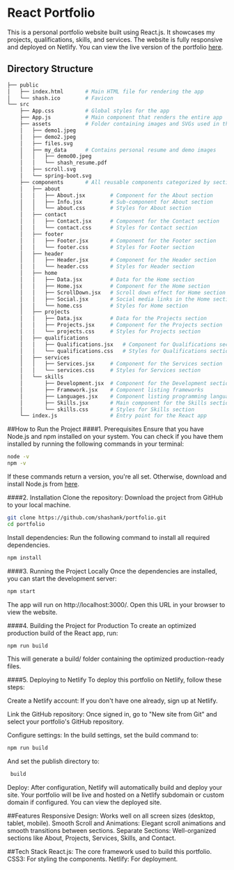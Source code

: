 # React Portfolio

This is a personal portfolio website built using React.js. It showcases my projects, qualifications, skills, and services. The website is fully responsive and deployed on Netlify. You can view the live version of the portfolio [here](https://shashanks.netlify.app/).

## Directory Structure

```bash
├── public
│   ├── index.html       # Main HTML file for rendering the app
│   └── shash.ico        # Favicon
└── src
    ├── App.css          # Global styles for the app
    ├── App.js           # Main component that renders the entire app
    ├── assets           # Folder containing images and SVGs used in the portfolio
    │   ├── demo1.jpeg
    │   ├── demo2.jpeg
    │   ├── files.svg
    │   ├── my_data      # Contains personal resume and demo images
    │   │   ├── demo00.jpeg
    │   │   └── shash_resume.pdf
    │   ├── scroll.svg
    │   └── spring-boot.svg
    ├── components       # All reusable components categorized by section
    │   ├── about
    │   │   ├── About.jsx        # Component for the About section
    │   │   ├── Info.jsx         # Sub-component for About section
    │   │   └── about.css        # Styles for About section
    │   ├── contact
    │   │   ├── Contact.jsx      # Component for the Contact section
    │   │   └── contact.css      # Styles for Contact section
    │   ├── footer
    │   │   ├── Footer.jsx       # Component for the Footer section
    │   │   └── footer.css       # Styles for Footer section
    │   ├── header
    │   │   ├── Header.jsx       # Component for the Header section
    │   │   └── header.css       # Styles for Header section
    │   ├── home
    │   │   ├── Data.jsx         # Data for the Home section
    │   │   ├── Home.jsx         # Component for the Home section
    │   │   ├── ScrollDown.jsx   # Scroll down effect for Home section
    │   │   ├── Social.jsx       # Social media links in the Home section
    │   │   └── home.css         # Styles for Home section
    │   ├── projects
    │   │   ├── Data.jsx         # Data for the Projects section
    │   │   ├── Projects.jsx     # Component for the Projects section
    │   │   └── projects.css     # Styles for Projects section
    │   ├── qualifications
    │   │   ├── Qualifications.jsx   # Component for Qualifications section
    │   │   └── qualifications.css   # Styles for Qualifications section
    │   ├── services
    │   │   ├── Services.jsx     # Component for the Services section
    │   │   └── services.css     # Styles for Services section
    │   └── skills
    │       ├── Development.jsx  # Component for the Development section
    │       ├── Framework.jsx    # Component listing frameworks
    │       ├── Languages.jsx    # Component listing programming languages
    │       ├── Skills.jsx       # Main component for the Skills section
    │       └── skills.css       # Styles for Skills section
    └── index.js                 # Entry point for the React app
```
##How to Run the Project
####1. Prerequisites
Ensure that you have Node.js and npm installed on your system. You can check if you have them installed by running the following commands in your terminal:
```bash
node -v
npm -v
```
If these commands return a version, you're all set. Otherwise, download and install Node.js from [here](https://nodejs.org/en).

####2. Installation
Clone the repository: Download the project from GitHub to your local machine.
```bash
git clone https://github.com/shashank/portfolio.git
cd portfolio
```
Install dependencies: Run the following command to install all required dependencies.
```bash
npm install
```
####3. Running the Project Locally
Once the dependencies are installed, you can start the development server:

```bash
npm start
```
The app will run on http://localhost:3000/. Open this URL in your browser to view the website.

####4. Building the Project for Production
To create an optimized production build of the React app, run:

```bash
npm run build
```
This will generate a build/ folder containing the optimized production-ready files.

####5. Deploying to Netlify
To deploy this portfolio on Netlify, follow these steps:

Create a Netlify account: If you don't have one already, sign up at Netlify.

Link the GitHub repository: Once signed in, go to "New site from Git" and select your portfolio's GitHub repository.

Configure settings: In the build settings, set the build command to:

```bash
npm run build
```
And set the publish directory to:

```bash
 build
```
Deploy: After configuration, Netlify will automatically build and deploy your site. Your portfolio will be live and hosted on a Netlify subdomain or custom domain if configured.
You can view the deployed site.

##Features
Responsive Design: Works well on all screen sizes (desktop, tablet, mobile).
Smooth Scroll and Animations: Elegant scroll animations and smooth transitions between sections.
Separate Sections: Well-organized sections like About, Projects, Services, Skills, and Contact.

##Tech Stack
React.js: The core framework used to build this portfolio.
CSS3: For styling the components.
Netlify: For deployment.

